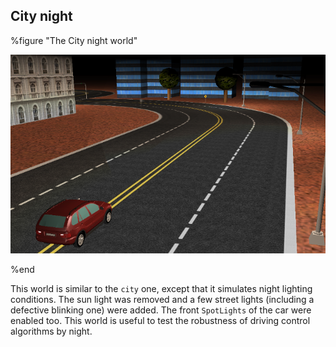 ## City night

%figure "The City night world"

![city_night.png](images/city_night.png)

%end

This world is similar to the `city` one, except that it simulates night lighting conditions.
The sun light was removed and a few street lights (including a defective blinking one) were added.
The front `SpotLights` of the car were enabled too.
This world is useful to test the robustness of driving control algorithms by night.
